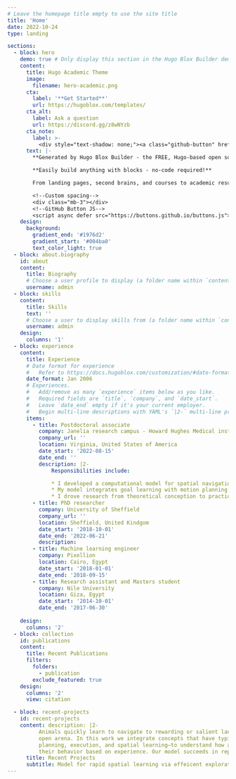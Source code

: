 ```yaml
---
# Leave the homepage title empty to use the site title
title: 'Home'
date: 2022-10-24
type: landing

sections:
  - block: hero
    demo: true # Only display this section in the Hugo Blox Builder demo site
    content:
      title: Hugo Academic Theme
      image:
        filename: hero-academic.png
      cta:
        label: '**Get Started**'
        url: https://hugoblox.com/templates/
      cta_alt:
        label: Ask a question
        url: https://discord.gg/z8wNYzb
      cta_note:
        label: >-
          <div style="text-shadow: none;"><a class="github-button" href="https://github.com/HugoBlox/hugo-blox-builder" data-icon="octicon-star" data-size="large" data-show-count="true" aria-label="Star">Star Hugo Blox Builder</a></div><div style="text-shadow: none;"><a class="github-button" href="https://github.com/HugoBlox/theme-academic-cv" data-icon="octicon-star" data-size="large" data-show-count="true" aria-label="Star">Star the Academic template</a></div>
      text: |-
        **Generated by Hugo Blox Builder - the FREE, Hugo-based open source website builder trusted by 500,000+ sites.**

        **Easily build anything with blocks - no-code required!**

        From landing pages, second brains, and courses to academic resumés, conferences, and tech blogs.

        <!--Custom spacing-->
        <div class="mb-3"></div>
        <!--GitHub Button JS-->
        <script async defer src="https://buttons.github.io/buttons.js"></script>
    design:
      background:
        gradient_end: '#1976d2'
        gradient_start: '#004ba0'
        text_color_light: true
  - block: about.biography
    id: about
    content:
      title: Biography
      # Choose a user profile to display (a folder name within `content/authors/`)
      username: admin
  - block: skills
    content:
      title: Skills
      text: ''
      # Choose a user to display skills from (a folder name within `content/authors/`)
      username: admin
    design:
      columns: '1'
  - block: experience
    content:
      title: Experience
      # Date format for experience
      #   Refer to https://docs.hugoblox.com/customization/#date-format
      date_format: Jan 2006
      # Experiences.
      #   Add/remove as many `experience` items below as you like.
      #   Required fields are `title`, `company`, and `date_start`.
      #   Leave `date_end` empty if it's your current employer.
      #   Begin multi-line descriptions with YAML's `|2-` multi-line prefix.
      items:
        - title: Postdoctoral associate
          company: Janelia research campus - Howard Hughes Medical institute 
          company_url: ''
          location: Virginia, United States of America
          date_start: '2022-08-15'
          date_end: ''
          description: |2-
              Responsibilities include:

              * I developed a computational model for spatial navigation that mimics real animal behavior and their fast learning dynamics.
              * My model integrates goal learning with motion planning and execution using a Bayesian inference framework, outperforming existing Reinforcement Learning (RL) algorithms that solve the same problem.
              * I drove research from theoretical conception to practical implementation resulting in a software package to simulate agents' learning to intercept hidden rewards given any environment setup. 
        - title: PhD researcher 
          company: University of Sheffield
          company_url: ''
          location: Sheffield, United Kindgom
          date_start: '2018-10-01'
          date_end: '2022-06-21'
          description: 
        - title: Machine learning engineer
          company: Pixellion
          location: Cairo, Egypt
          date_start: '2018-01-01'
          date_end: '2018-09-15'
        - title: Research assistant and Masters student
          company: Nile University
          location: Giza, Egypt
          date_start: '2014-10-01'
          date_end: '2017-06-30'
              
    design:
      columns: '2'
  - block: collection
    id: publications
    content:
      title: Recent Publications
      filters:
        folders:
          - publication
        exclude_featured: true
    design:
      columns: '2'
      view: citation

  - block: recent-projects
    id: recent-projects
    content: description: |2-
          Animals quickly learn to navigate to rewarding or salient landmarks in their environments. However, existing models often require thousands of trials             to learn contingencies that animals learn within tens of trials, and they do so via unstructured sequences of actions that do not mimic real behavior.             In this work, we study rapid learning in a hidden-target foraging task for mice in which animals learn to intercept an uncued target location within an
          open arena. In this work we integrate concepts that have typically been treated separately—such as motor
          planning, execution, and spatial learning—to understand how animals efficiently explore space and quickly modify
          their behavior based on experience. Our model succeeds in replicating animals fast learning dynamics (learning to intercept hidden targets in tens of              trials) and mimics their naturalistic trajectories. 
      title: Recent Projects
      subtitle: Model for rapid spatial learning via effeicent exploration and inference.     
---
```

